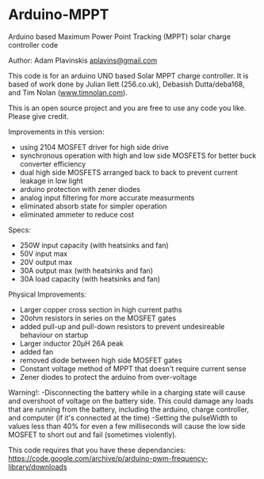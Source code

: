 # Arduino-MPPT
Arduino based Maximum Power Point Tracking (MPPT) solar charge controller code

Author: Adam Plavinskis
        aplavins@gmail.com

This code is for an arduino UNO based Solar MPPT charge controller.
It is based of work done by Julian Ilett (256.co.uk), Debasish Dutta/deba168,
and Tim Nolan (www.timnolan.com).

This is an open source project and you are free to use any code you like.
Please give credit.

Improvements in this version:
- using 2104 MOSFET driver for high side drive
- synchronous operation with high and low side MOSFETS for better buck converter efficiency
- dual high side MOSFETS arranged back to back to prevent current leakage in low light
- arduino protection with zener diodes
- analog input filtering for more accurate measurments
- eliminated absorb state for simpler operation
- eliminated ammeter to reduce cost

Specs:
- 250W input capacity (with heatsinks and fan)
- 50V input max
- 20V output max
- 30A output max  (with heatsinks and fan)
- 30A load capacity (with heatsinks and fan)

Physical Improvements:
- Larger copper cross section in high current paths
- 20ohm resistors in series on the MOSFET gates
- added pull-up and pull-down resistors to prevent undesireable behaviour on startup
- Larger inductor 20µH 26A peak
- added fan
- removed diode between high side MOSFET gates
- Constant voltage method of MPPT that doesn't require current sense
- Zener diodes to protect the arduino from over-voltage

Warning!:
-Disconnecting the battery while in a charging state will cause and overshoot of voltage on the battery side.
This could damage any loads that are running from the battery, including the arduino, charge controller, 
and computer (if it's connected at the time)
-Setting the pulseWidth to values less than 40% for even a few milliseconds will cause the low side MOSFET
to short out and fail (sometimes violently).

This code requires that you have these dependancies:
https://code.google.com/archive/p/arduino-pwm-frequency-library/downloads


